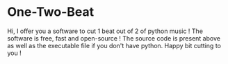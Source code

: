 # One-Two-Beat
Hi, I offer you a software to cut 1 beat out of 2 of python music !
The software is free, fast and open-source !
The source code is present above as well as the executable file if you don't have python.
Happy bit cutting to you !